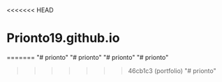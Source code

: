 <<<<<<< HEAD
# Prionto19.github.io
=======
"# prionto" 
"# prionto" 
"# prionto" 
"# prionto" 
>>>>>>> 46cb1c3 (portfolio)
"# prionto" 
